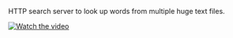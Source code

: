 HTTP search server to look up words from multiple huge text files.

[![Watch the video](https://img.youtube.com/vi/tN5GF3U9MiI/0.jpg)](https://www.youtube.com/watch?v=tN5GF3U9MiI)

